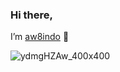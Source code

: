 ### Hi there, 
I’m <a href="https://creditreportswkw.com">aw8indo</a> 👋

<p align=”center”>

![ydmgHZAw_400x400](https://user-images.githubusercontent.com/131146253/232735942-7f71edc1-89a4-440d-8c3e-24ec06237b5b.jpg)

</p>

